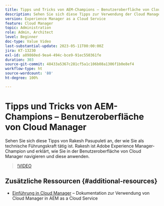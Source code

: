 ```yaml
---
title: Tipps und Tricks von AEM-Champions – Benutzeroberfläche von Cloud Manager
description: Sehen Sie sich diese Tipps zur Verwendung der Cloud Manager-Benutzeroberfläche vom AEM-Champion und -Experten Rakesh Pasupuleti an.
version: Experience Manager as a Cloud Service
feature: Cloud Manager
topic: Administration
role: Admin, Architect
level: Beginner
doc-type: Value Video
last-substantial-update: 2023-05-11T00:00:00Z
jira: KT-13230
exl-id: a89860ed-9ea4-494c-bce9-91ec550361fe
duration: 303
source-git-commit: 48433a5367c281cf5a1c106b08a1306f1b0e8ef4
workflow-type: ht
source-wordcount: '80'
ht-degree: 100%

---
```


# Tipps und Tricks von AEM-Champions – Benutzeroberfläche von Cloud Manager

Sehen Sie sich diese Tipps von Rakesh Pasupuleti an, der wie Sie als technische Führungskraft tätig ist. Rakesh ist Adobe Experience Manager-Champion und erklärt, wie Sie in der Benutzeroberfläche von Cloud Manager navigieren und diese anwenden.

>[!VIDEO](https://video.tv.adobe.com/v/3419298?quality=12&learn=on)

## Zusätzliche Ressourcen {#additional-resources}

* [Einführung in Cloud Manager](https://experienceleague.adobe.com/docs/experience-manager-cloud-service/content/onboarding/concepts/cloud-manager-introduction.html?lang=de) – Dokumentation zur Verwendung von Cloud Manager in AEM as a Cloud Service
